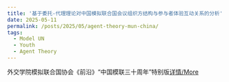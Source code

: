 ```yaml
---
title: '基于委托-代理理论对中国模拟联合国会议组织方结构与参与者体验互动关系的分析'
date: 2025-05-11
permalink: /posts/2025/05/agent-theory-mun-china/
tags:
  - Model UN
  - Youth
  - Agent Theory
---
```


外交学院模拟联合国协会《前沿》“中国模联三十周年”特别版[详情/More](https://mp.weixin.qq.com/s/wnuwtETguSa_Z92w4pnQqA)
